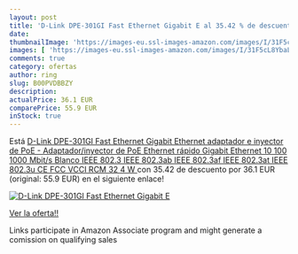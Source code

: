 ```yaml
---
layout: post
title: 'D-Link DPE-301GI Fast Ethernet Gigabit E al 35.42 % de descuento'
date: 
thumbnailImage: 'https://images-eu.ssl-images-amazon.com/images/I/31F5cL8YbaL._SL200_.jpg'
images: [ 'https://images-eu.ssl-images-amazon.com/images/I/31F5cL8YbaL._SL200_.jpg' ]
comments: true
category: ofertas
author: ring
slug: B00PVDBBZY
description:
actualPrice: 36.1 EUR
comparePrice: 55.9 EUR
inStock: true
---
```


Está [D-Link DPE-301GI Fast Ethernet Gigabit Ethernet adaptador e inyector de PoE - Adaptador/inyector de PoE  Ethernet rápido  Gigabit Ethernet  10 100 1000 Mbit/s  Blanco  IEEE 802.3 IEEE 802.3ab IEEE 802.3af IEEE 802.3at IEEE 802.3u  CE  FCC  VCCI  RCM  32 4 W ](https://www.amazon.es/dp/B00PVDBBZY/?tag=tolees-21) con 35.42 de descuento por 36.1 EUR (original: 55.9 EUR) en el siguiente enlace!

[![D-Link DPE-301GI Fast Ethernet Gigabit E](https://images-eu.ssl-images-amazon.com/images/I/31F5cL8YbaL._SL200_.jpg)](https://www.amazon.es/dp/B00PVDBBZY/?tag=tolees-21)

[Ver la oferta!!](https://www.amazon.es/dp/B00PVDBBZY/?tag=tolees-21)

Links participate in Amazon Associate program and might generate a comission on qualifying sales


